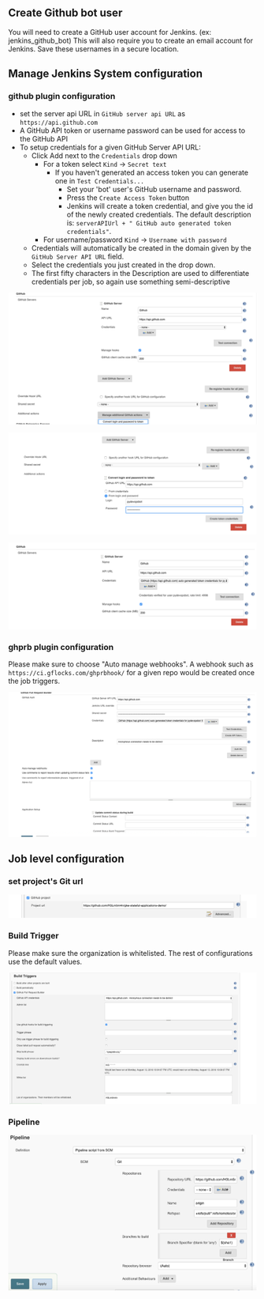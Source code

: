 ## Create Github bot user
You will need to create a GitHub user account for Jenkins. (ex: jenkins_github_bot) This will also require you to create an email account for Jenkins. Save these usernames in a secure location.

## Manage Jenkins System configuration

### github plugin configuration

- set the server api URL in ``GitHub server api URL`` as ``https://api.github.com``
- A GitHub API token or username password can be used for access to the GitHub API
- To setup credentials for a given GitHub Server API URL:
  - Click Add next to the ``Credentials`` drop down
    - For a token select ``Kind`` -> ``Secret text``
      - If you haven't generated an access token you can generate one in ``Test Credentials...``
        - Set your 'bot' user's GitHub username and password.
        - Press the ``Create Access Token`` button
        - Jenkins will create a token credential, and give you the id of the newly created credentials. The default description is: ``serverAPIUrl + " GitHub auto generated token credentials"``.
    - For username/password  ``Kind`` -> ``Username with password``
  - Credentials will automatically be created in the domain given by the ``GitHub Server API URL`` field.
  - Select the credentials you just created in the drop down.
  - The first fifty characters in the Description are used to differentiate credentials per job, so again use something semi-descriptive

![Set up Github plugin 1](images/github_plugin_1.png)

![Set up Github plugin 2](images/github_plugin_2.png)

![Set up Github plugin 3](images/github_plugin_3.png)


### ghprb plugin configuration
Please make sure to choose "Auto manage webhooks". A webhook such as `https://ci.gflocks.com/ghprbhook/` for a given repo would be created once the job triggers.

![Set up Github Pull Request Builder plugin](images/github_pr_builder.png)

## Job level configuration

### set project's Git url
![Git project url](images/job_project_url.png)

### Build Trigger
Please make sure the organization is whitelisted. The rest of configurations use the default values.

![Build Trigger](images/job_build_trigger.png)

### Pipeline
![Pipeline](images/job_pipeline.png)

